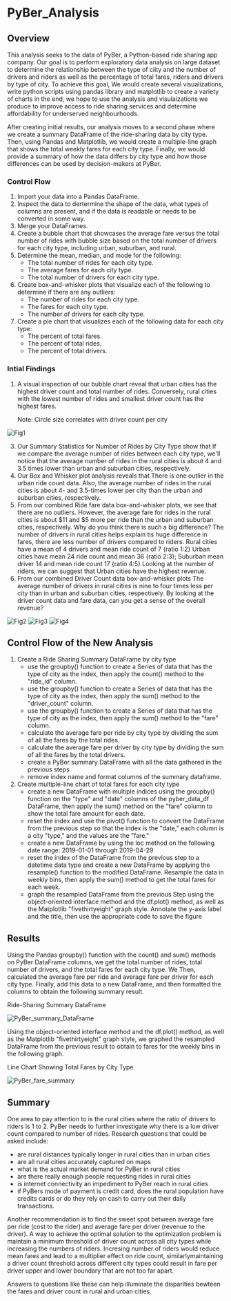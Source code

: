 # PyBer_Analysis
## Overview
This analysis seeks to the data of PyBer, a Python-based ride sharing app company. Our goal is to perform exploratory data analysis on large dataset to determine the relationship between the type of ciity and the number of drivers and riders as well as the percentage of total fares, riders and drivers by type of city. To achieve this goal, We would create several visualizations, write python scripts using pandas library and matplotlib to create a variety of charts in the end, we hope to use the analysis and visulaizations we produce to improve access to ride sharing services and determine affordability for underserved neighbourhoods.

After creating initial results, our analysis moves to a second phase where we create a summary DataFrame of the ride-sharing data by city type. Then, using Pandas and Matplotlib, we would create a multiple-line graph that shows the total weekly fares for each city type. Finally, we would provide a summary of how the data differs by city type and how those differences can be used by decision-makers at PyBer.

### Control Flow
1. Import your data into a Pandas DataFrame.
2. Inspect the data to dertermine the shape of the data, what types of columns are present, and if the data is readable or needs to be converted in some way.
3. Merge your DataFrames.
4. Create a bubble chart that showcases the average fare versus the total number of rides with bubble size based on the total number of drivers for each city type, including urban, suburban, and rural.
5. Determine the mean, median, and mode for the following:
    - The total number of rides for each city type.
    - The average fares for each city type.
    - The total number of drivers for each city type.
6. Create box-and-whisker plots that visualize each of the following to determine if there are any outliers:
    - The number of rides for each city type.
    - The fares for each city type.
    - The number of drivers for each city type.
7. Create a pie chart that visualizes each of the following data for each city type:
    - The percent of total fares.
    - The percent of total rides.
    - The percent of total drivers.

### Intial Findings
1. A visual inspection of our bubble chart reveal that urban cities has the highest driver count and total number of rides. Conversely, rural cities with the lowest number of rides and smallest driver count has the highest fares.
    
    Note: Circle size correlates with driver count per city

![Fig1](https://user-images.githubusercontent.com/67847583/119573695-3f43cd80-bd7a-11eb-9669-27d007118de9.png)


3. Our Summary Statistics for Number of Rides by City Type show that If we compare the average number of rides between each city type, we'll notice that the average number of rides in the rural cities is about 4 and 3.5 times lower than urban and suburban cities, respectively.
4. Our Box and Whisker plot analysis reveals that There is one outlier in the urban ride count data. Also, the average number of rides in the rural cities is about 4- and 3.5-times lower per city than the urban and suburban cities, respectively.
5. From our combined Ride fare data box-and-whisker plots, we see that there are no outliers. However, the average fare for rides in the rural cities is about $11 and $5 more per ride than the urban and suburban cities, respectively. Why do you think there is such a big difference? The number of drivers in rural cities helps explain tis huge difference in fares, there are less number of drivers compared to riders. Rural cities have a mean of 4 drivers and mean ride count of 7 {ratio 1:2} Urban cities have mean 24 ride count and mean 36 {ratio 2:3}; Suburban mean driver 14 and mean ride count 17 {ratio 4:5} Looking at the number of riders, we can suggest that Urban cities have the highest revenue.
6. From our combined Driver Count data box-and-whisker plots The average number of drivers in rural cities is nine to four times less per city than in urban and suburban cities, respectively. By looking at the driver count data and fare data, can you get a sense of the overall revenue?


![Fig2](https://user-images.githubusercontent.com/67847583/119574617-5df69400-bd7b-11eb-9666-d2bf9a4ea832.png)
![Fig3](https://user-images.githubusercontent.com/67847583/119574780-98603100-bd7b-11eb-896e-a26193255b1e.png)
![Fig4](https://user-images.githubusercontent.com/67847583/119574892-c34a8500-bd7b-11eb-9ec0-bad9f31f6d78.png)


## Control Flow of the New Analysis
1. Create a Ride Sharing Summary DataFrame by city type
    - use the groupby() function to create a Series of data that has the type of city as the index, then apply the count() method to the "ride_id" column.
    - use the groupby() function to create a Series of data that has the type of city as the index, then apply the sum() method to the "driver_count" column.
    - use the groupby() function to create a Series of data that has the type of city as the index, then apply the sum() method to the "fare" column.
    - calculate the average fare per ride by city type by dividing the sum of all the fares by the total rides.
    - calculate the average fare per driver by city type by dividing the sum of all the fares by the total drivers.
    - create a PyBer summary DataFrame with all the data gathered in the previous steps
    - remove index name and format columns of the summary dataframe.
2. Create multiple-line chart of total fares for each city type
    - create a new DataFrame with multiple indices using the groupby() function on the "type" and "date" columns of the pyber_data_df DataFrame, then apply the sum() method on the "fare" column to show the total fare amount for each date.
    - reset the index and use the pivot() function to convert the DataFrame from the previous step so that the index is the "date," each column is a city "type," and the values are the "fare."
    - create a new DataFrame by using the loc method on the following date range: 2019-01-01 through 2019-04-29
    - reset the index of the DataFrame from the previous step to a datetime data type and create a new DataFrame by applying the resample() function to the modified DataFrame. Resample the data in weekly bins, then apply the sum() method to get the total fares for each week.
    - graph the resampled DataFrame from  the previous Step using the object-oriented interface method and the df.plot() method, as well as the Matplotlib "fivethirtyeight" graph style. Annotate the y-axis label and the title, then use the appropriate code to save the figure

## Results
Using the Pandas groupby() function with the count() and sum() methods on PyBer DataFrame columns, we get the total number of rides, total number of drivers, and the total fares for each city type. We Then, calculated the average fare per ride and average fare per driver for each city type. Finally, add this data to a new DataFrame, and then formatted the columns to obtain the following summary result.

Ride-Sharing Summary DataFrame

![PyBer_summary_DataFrame](https://user-images.githubusercontent.com/67847583/119545944-fa5b6f00-bd58-11eb-9b82-702276085bbb.png)


Using the object-oriented interface method and the df.plot() method, as well as the Matplotlib "fivethirtyeight" graph style, we graphed the resampled DataFrame from the previous result to obtain to fares for the weekly bins in the following graph.

Line Chart Showing Total Fares by City Type

![PyBer_fare_summary](https://user-images.githubusercontent.com/67847583/119575348-88951c80-bd7c-11eb-95e4-2f6988bf0443.png)



## Summary

One area to pay attention to is the rural cities where the ratio of drivers to riders is 1 to 2. PyBer needs to further investigate why there is a low driver count compared to number of rides. Research questions that could be asked include:
- are rural distances typically longer in rural cities than in urban cities
- are all rural cities accurately captured on maps
- what is the actual market demand for PyBer in rural cities
- are there really enough people requesting rides in rural cities
- is internet connectivity an impediment to PyBer reach in rural cities
- if PyBers mode of payment is credit card, does the rural population have credits cards or do they rely on cash to carry out their daily transactions.


Another recommendation is to find the sweet spot between average fare per ride (cost to the rider) and average fare per driver (revenue to the driver). A way to achieve the optimal solution to the optimization problem is maintain a minimum threshold of driver count across all city types while increasing the numbers of riders. Incresing number of riders would reduce mean fares and lead to a multiplier effect on ride count, similarlymaintaining a driver count threshold across different city types could result in fare per driver upper and lower boundary that are not too far apart.

Answers to questions like these can help illuminate the disparities bewteen the fares and driver count in rural and urban cities.




